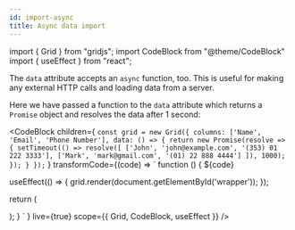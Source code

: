 ```yaml
---
id: import-async
title: Async data import
---
```


import { Grid } from "gridjs";
import CodeBlock from "@theme/CodeBlock"
import { useEffect } from "react";

The `data` attribute accepts an `async` function, too. This is useful for making any external HTTP calls and loading
data from a server. 

Here we have passed a function to the `data` attribute which returns a `Promise` object and resolves
the data after 1 second:

<CodeBlock children={
`
const grid = new Grid({
  columns: ['Name', 'Email', 'Phone Number'],
  data: () => {
    return new Promise(resolve => {
      setTimeout(() =>
        resolve([
          ['John', 'john@example.com', '(353) 01 222 3333'],
          ['Mark', 'mark@gmail.com', '(01) 22 888 4444']
        ]), 1000);
    });
  }
});
`
}
 transformCode={(code) => 
`
function () {
  ${code}
  
  useEffect(() => {
    grid.render(document.getElementById('wrapper'));
  });
  
  return (
    <div id="wrapper" />
  );
}
`
} live={true} scope={{ Grid, CodeBlock, useEffect }} />

